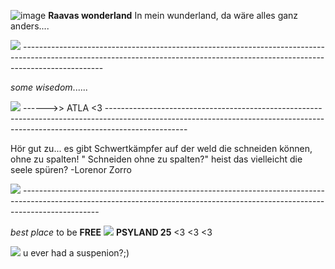 ![image](https://github.com/ec-mentors/IT-ist-das-was-fuer-mich/assets/151022614/a2325217-b5e1-42e0-8f1a-4588dcb00cb5)                                                                  **Raavas wonderland**
In mein wunderland, da wäre alles ganz anders....

<img src="https://github.com/ec-mentors/IT-ist-das-was-fuer-mich/assets/151022614/98e9c71d-c1cc-4904-af4e-b72a88d0ab79">
--------------------------------------------------------------------------------------------------------------------------------------------------------------------------------


*some wisedom*......

<img src="https://github.com/ec-mentors/IT-ist-das-was-fuer-mich/assets/151022614/61f13d2f-0f61-4ffc-b44b-4df7359477f4">
------>> ATLA <3 
--------------------------------------------------------------------------------------------------------------------------------------------------------------------------------

  
  Hör gut zu... es gibt Schwertkämpfer auf der weld die schneiden können, ohne zu spalten!
" Schneiden ohne zu spalten?" heist das vielleicht die seele spüren? -Lorenor Zorro


<img src="https://github.com/ec-mentors/IT-ist-das-was-fuer-mich/assets/151022614/e7250cd7-e34d-4568-bd3c-b1d0af85e830">
-------------------------------------------------------------------------------------------------------------------------------------------------------------------------------

*best place* to be **FREE** 
<img src="https://github.com/ec-mentors/IT-ist-das-was-fuer-mich/assets/151022614/e1a8ff89-19d9-4fcd-a40d-0c541a6f48c9">
**PSYLAND 25** <3 <3 <3 


 <img src="https://github.com/ec-mentors/IT-ist-das-was-fuer-mich/assets/151022614/54b23bee-580b-4b5f-8ae7-1df76de1ca33">
 u ever had a suspenion?;)



 

